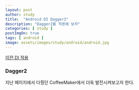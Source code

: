 ```yaml
---
layout: post
author: study
title:  "Android DI Dagger2"
description: "Dagger2를 적용해 보자"
categories: [ study ]
postImgOn: true
tags: [ android ]
image: assets/images/study/android/android.jpg
---
```


[이전 DI 적용](../study_Android_DI)

### Dagger2

지난 페이지에서 다뤘던 CoffeeMaker에서 더욱 발전시켜보고자 한다.
